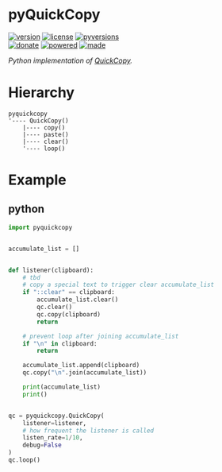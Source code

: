 # pyQuickCopy

<badges>[![version](https://img.shields.io/pypi/v/pyquickcopy.svg)](https://pypi.org/project/pyquickcopy/)
[![license](https://img.shields.io/pypi/l/pyquickcopy.svg)](https://pypi.org/project/pyquickcopy/)
[![pyversions](https://img.shields.io/pypi/pyversions/pyquickcopy.svg)](https://pypi.org/project/pyquickcopy/)  
[![donate](https://img.shields.io/badge/Donate-Paypal-0070ba.svg)](https://paypal.me/foxe6)
[![powered](https://img.shields.io/badge/Powered%20by-UTF8-red.svg)](https://paypal.me/foxe6)
[![made](https://img.shields.io/badge/Made%20with-PyCharm-red.svg)](https://paypal.me/foxe6)
</badges>

<i>Python implementation of [QuickCopy](https://github.com/foxe6/QuickCopy/). </i>

# Hierarchy

```
pyquickcopy
'---- QuickCopy()
    |---- copy()
    |---- paste()
    |---- clear()
    '---- loop()
```

# Example

## python
```python
import pyquickcopy


accumulate_list = []


def listener(clipboard):
    # tbd
    # copy a special text to trigger clear accumulate_list
    if "::clear" == clipboard:
        accumulate_list.clear()
        qc.clear()
        qc.copy(clipboard)
        return

    # prevent loop after joining accumulate_list
    if "\n" in clipboard:
        return

    accumulate_list.append(clipboard)
    qc.copy("\n".join(accumulate_list))

    print(accumulate_list)
    print()


qc = pyquickcopy.QuickCopy(
    listener=listener,
    # how frequent the listener is called
    listen_rate=1/10,
    debug=False
)
qc.loop()

```
